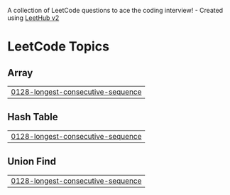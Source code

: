 A collection of LeetCode questions to ace the coding interview! - Created using [LeetHub v2](https://github.com/arunbhardwaj/LeetHub-2.0)
<!---LeetCode Topics Start-->
# LeetCode Topics
## Array
|  |
| ------- |
| [0128-longest-consecutive-sequence](https://github.com/mahir-anand/Data-Structures-and-Algorithms/tree/master/0128-longest-consecutive-sequence) |
## Hash Table
|  |
| ------- |
| [0128-longest-consecutive-sequence](https://github.com/mahir-anand/Data-Structures-and-Algorithms/tree/master/0128-longest-consecutive-sequence) |
## Union Find
|  |
| ------- |
| [0128-longest-consecutive-sequence](https://github.com/mahir-anand/Data-Structures-and-Algorithms/tree/master/0128-longest-consecutive-sequence) |
<!---LeetCode Topics End-->